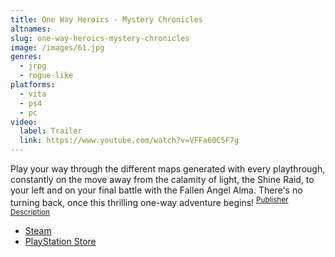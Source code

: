 ```yaml
---
title: One Way Heroics - Mystery Chronicles
altnames:
slug: one-way-heroics-mystery-chronicles
image: /images/61.jpg
genres:
  - jrpg
  - rogue-like
platforms:
  - vita
  - ps4
  - pc
video:
  label: Trailer
  link: https://www.youtube.com/watch?v=VFFa60C5F7g
---
```


Play your way through the different maps generated with every playthrough, constantly on the move away from the calamity of light, the Shine Raid, to your left and on your final battle with the Fallen Angel Alma. There's no turning back, once this thrilling one-way adventure begins! <sup>[Publisher Description](https://store.steampowered.com/app/409000/Mystery_Chronicle_One_Way_Heroics/)</sup>

* [Steam](https://store.steampowered.com/app/409000/Mystery_Chronicle_One_Way_Heroics/)
* [PlayStation Store](https://store.playstation.com/en-us/product/UP1476-CUSA03970_00-ONEWAY0000000000)
